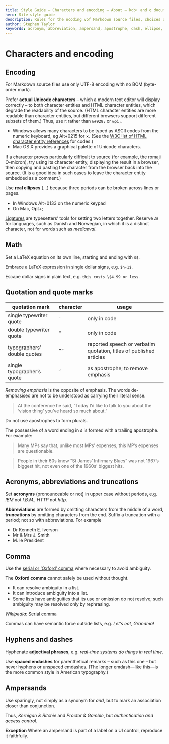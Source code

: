 ```yaml
---
title: Style Guide – Characters and encoding – About – kdb+ and q documentation
hero: Site style guide
description: Rules for the ncoding vof Markdown source files, choices of characters, how to use quotation marks, how to write acronyms and abbreviations.
author: Stephen Taylor
keywords: acronym, abbreviation, ampersand, apostrophe, dash, ellipse, encoding, hyphen, latex, ligature, math, quotation, quote, unicode
---
```

# <i class="fas fa-pen-nib"></i> Characters and encoding 


## Encoding

For Markdown source files use only UTF-8 encoding with no BOM (byte-order mark).

Prefer **actual Unicode characters** – which a modern text editor will display correctly – to both character entities and HTML character entities, which degrade the readability of the source. (HTML character entities are more readable than character entities, but different browsers support different subsets of them.) Thus, use `π` rather than `&#928;` or `&pi;`. 

-   <i class="fab fa-windows"></i> Windows allows many characters to be typed as ASCII codes from the numeric keyboard, eg Alt+0215 for ×. (See the [W3C list of HTML character entity references](https://www.w3.org/TR/html401/sgml/entities.html#h-24.2) for codes.) 
-   <i class="fab fa-apple"></i> Mac OS X provides a graphical palette of Unicode characters. 

If a character proves particularly difficult to source (for example, the romaji O-micron), try using its character entity, displaying the result in a browser, then copying and pasting the character from the browser back into the source. (It is a good idea in such cases to leave the character entity embedded as a comment.)

Use **real ellipses** (…) because three periods can be broken across lines or pages. 

-   <i class="fab fa-windows"></i> In Windows Alt+0133 on the numeric keypad 
-   <i class="fab fa-apple"></i> On Mac, Opt+;

[Ligatures](https://en.wikipedia.org/wiki/Glyph) are typesetters’ tools for setting two letters together. Reserve _æ_ for languages, such as Danish and Norwegian, in which it is a distinct character, not for words such as _mediaeval_.


## Math

Set a LaTeX equation on its own line, starting and ending with `$$`.

Embrace a LaTeX expression in single dollar signs, e.g. `$n-1$`. 

Escape dollar signs in plain text, e.g. `this costs \$4.99 or less`.


## Quotation and quote marks

quotation mark              | character | usage
----------------------------|-----------| -----
single typewriter quote     | `'`       | only in code
double typewriter quote     | `"`       | only in code
typographers’ double quotes | `“”`      | reported speech or verbatim quotation, titles of published articles
single typographer’s quote  | `’`       | as apostrophe; to remove emphasis

_Removing emphasis_ is the opposite of emphasis. The words de-emphasised are not to be understood as carrying their literal sense. 

> At the conference he said, “Today I’d like to talk to you about the ‘vision thing’ you’ve heard so much about.”

Do not use apostrophes to form plurals. 

The possessive of a word ending in _s_ is formed with a trailing apostrophe. 
For example:

> Many MPs say that, unlike most MPs’ expenses, this MP’s expenses are questionable.

> People in their 60s know “St James’ Infirmary Blues” was not 1967’s biggest hit, not even one of the 1960s’ biggest hits. 


## Acronyms, abbreviations and truncations

Set **acronyms** (pronounceable or not) in upper case without periods, e.g. _IBM_ not _I.B.M._, _HTTP_ not _http_. 

**Abbreviations** are formed by omitting characters from the middle of a word, **truncations** by omitting characters from the end. Suffix a truncation with a period; not so with abbreviations. For example

-   Dr Kenneth E. Iverson
-   Mr & Mrs J. Smith 
-   M. le President 


## Comma

Use the [serial or ‘Oxford’ comma](https://en.wikipedia.org/wiki/Serial_comma) where necessary to avoid ambiguity. 

The **Oxford comma** cannot safely be used without thought. 

-   It can resolve ambiguity in a list.
-   It can introduce ambiguity into a list.
-   Some lists have ambiguities that its use or omission do not resolve; such ambiguity may be resolved only by rephrasing.

<i class="far fa-hand-point-right"></i> _Wikipedia:_ [Serial comma](https://en.wikipedia.org/wiki/Serial_comma)

Commas can have semantic force outside lists, e.g. _Let’s eat, Grandma!_



## Hyphens and dashes

Hyphenate **adjectival phrases**, e.g. _real-time systems do things in real time_. 

Use **spaced endashes** for parenthetical remarks – such as this one – but never hyphens or unspaced emdashes. (The longer emdash—like this—is the more common style in American typography.)


## Ampersands

Use sparingly, not simply as a synonym for _and_, but to mark an association closer than conjunction.

Thus, _Kernigan & Ritchie_ and _Proctor & Gamble_, but _authentication and access control_.

**Exception** Where an ampersand is part of a label on a UI control, reproduce it faithfully.

